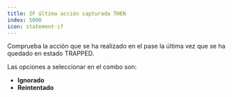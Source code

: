 ```yaml
---
title: IF última acción capturada THEN
index: 5000
icon: statement-if
---
```


Comprueba la acción que se ha realizado en el pase la última vez que se ha quedado en estado TRAPPED.

Las opciones a seleccionar en el combo son:

- **Ignorado**
- **Reintentado**
